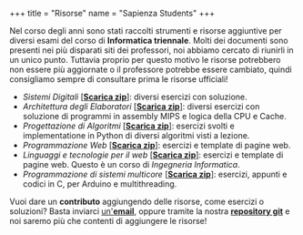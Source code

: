 +++
title = "Risorse"
name = "Sapienza Students"
+++

Nel corso degli anni sono stati raccolti strumenti e risorse aggiuntive per
diversi esami del corso di **Informatica triennale**. Molti dei documenti sono
presenti nei più disparati siti dei professori, noi abbiamo cercato di riunirli
in un unico punto. Tuttavia proprio per questo motivo le risorse potrebbero non
essere più aggiornate o il professore potrebbe essere cambiato, quindi
consigliamo sempre di consultare prima le risorse ufficiali!

* *Sistemi Digitali* [[**Scarica zip**]][0]: diversi esercizi con soluzione.
* *Architettura degli Elaboratori* [[**Scarica zip**]][1]: diversi esercizi con
  soluzione di programmi in assembly MIPS e logica della CPU e Cache.
* *Progettazione di Algoritmi* [[**Scarica zip**]][2]: esercizi svolti e
  implementatione in Python di diversi algoritmi visti a lezione.
* *Programmazione Web* [[**Scarica zip**]][3]: esercizi e template di pagine web.
* *Linguaggi e tecnologie per il web* [[**Scarica zip**]][4]: esercizi e template
  di pagine web. Questo è un corso di *Ingegneria Informatica*.
* *Programmazione di sistemi multicore* [[**Scarica zip**]][5]: esercizi, appunti
  e codici in C, per Arduino e multithreading.

Vuoi dare un **contributo** aggiungendo delle risorse, come esercizi o soluzioni?
Basta inviarci [un'**email**](sapienzahub@gmail.com), oppure tramite la nostra
[**repository git**](https://gitlab.com/sapienzastudents/exercises) e noi saremo più
che contenti di aggiungere le risorse!

[0]: https://gitlab.com/sapienzastudents/exercises/-/archive/master/exercises-master.zip?path=Sistemi%20Digitali
[1]: https://gitlab.com/sapienzastudents/exercises/-/archive/master/exercises-master.zip?path=Architettura%20elaboratori
[2]: https://gitlab.com/sapienzastudents/exercises/-/archive/master/exercises-master.zip?path=Progettazione%20di%20Algoritmi
[3]: https://gitlab.com/sapienzastudents/exercises/-/archive/master/exercises-master.zip?path=Programmazione%20web
[4]: https://gitlab.com/sapienzastudents/exercises/-/archive/master/exercises-master.zip?path=Linguaggi%20e%20tecnologie%20per%20il%20web
[5]: https://gitlab.com/sapienzastudents/exercises/-/archive/master/exercises-master.zip?path=Sistemi%20Multicore

